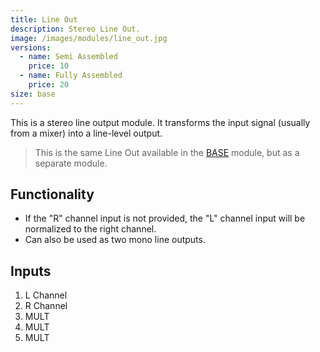 ```yaml
---
title: Line Out
description: Stereo Line Out.
image: /images/modules/line_out.jpg
versions:
  - name: Semi Assembled
    price: 10
  - name: Fully Assembled
    price: 20
size: base
---
```


This is a stereo line output module. It transforms the input signal (usually from a mixer) into a line-level output.

> This is the same Line Out available in the [BASE](/modules/base) module, but as a separate module.

## Functionality

* If the "R" channel input is not provided, the "L" channel input will be normalized to the right channel.
* Can also be used as two mono line outputs.


## Inputs

1. L Channel
2. R Channel
3. MULT
4. MULT
5. MULT

